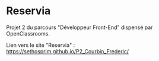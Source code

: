 # Reservia

Projet 2 du parcours "Développeur Front-End" dispensé par OpenClassrooms.

Lien vers le site "Reservia" : https://sethosprim.github.io/P2_Courbin_Frederic/